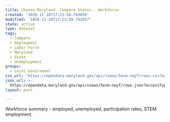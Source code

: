 ```yaml
---
title: Choose Maryland  Compare States - Workforce
created: '2020-11-10T17:23:58.743650'
modified: '2020-11-10T17:23:58.743657'
state: active
type: dataset
tags:
  - Compare
  - Employment
  - Labor Force
  - Maryland
  - State
  - Unemployment
groups:
  - Local Government
csv_url: 'https://opendata.maryland.gov/api/views/5esm-neyf/rows.csv?accessType=DOWNLOAD'
json_url: >-
  https://opendata.maryland.gov/api/views/5esm-neyf/rows.json?accessType=DOWNLOAD
layout: post

---
```

Workforce summary - employed, unemployed, participation rates, STEM employment.
